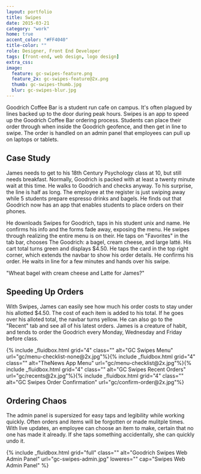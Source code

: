 ```yaml
---
layout: portfolio
title: Swipes
date: 2015-03-21
category: "work"
home: true
accent_color: "#FF4040"
title-color: ""
role: Designer, Front End Developer
tags: [front-end, web design, logo design]
extra_css:
image:
  feature: gc-swipes-feature.png
  feature_2x: gc-swipes-feature@2x.png
  thumb: gc-swipes-thumb.jpg
  blur: gc-swipes-blur.jpg
---
```


Goodrich Coffee Bar is a student run cafe on campus. It's often plagued by lines backed up to the door during peak hours. 
Swipes is an app to speed up the Goodrich Coffee Bar ordering process. Students can place their order through when inside the Goodrich geofence, and then get in line to swipe. The order is handled on an admin panel that employees can pull up on laptops or tablets.

## Case Study
James needs to get to his 18th Century Psychology class at 10, but still needs breakfast. Normally, Goodrich is packed with at least a twenty minute wait at this time. He walks to Goodrich and checks anyway. To his surprise, the line is half as long. The employee at the register is just swiping away while 5 students prepare espresso drinks and bagels. He finds out that Goodrich now has an app that enables students to place orders on their phones.

He downloads Swipes for Goodrich, taps in his student unix and name. He confirms his info and the forms fade away, exposing the menu. He swipes through realizing the entire menu is on their. He taps on "Favorites" in the tab bar, chooses The Goodrich: a bagel, cream cheese, and large latté. His cart total turns green and displays $4.50. He taps the card in the top right corner, which extends the navbar to show his order details. He confirms his order. He waits in line for a few minutes and hands over his swipe.

"Wheat bagel with cream cheese and Latte for James?"

## Speeding Up Orders
With Swipes, James can easily see how much his order costs to stay under his allotted $4.50. The cost of each item is added to his total. If he goes over his alloted total, the navbar turns yellow. He can also go to the "Recent" tab and see all of his latest orders. James is a creature of habit, and tends to order the Goodrich every Monday, Wednesday and Friday before class. 

<div class="clearfix">
{% include _fluidbox.html grid="4" class="" alt="GC Swipes Menu" url="gc/menu-checklist-none@2x.jpg"%}{% include _fluidbox.html grid="4" class=""  alt="TheNews App Menu" url="gc/menu-checklist@2x.jpg"%}{% include _fluidbox.html grid="4" class="" alt="GC Swipes Recent Orders" url="gc/recents@2x.jpg"%}{% include _fluidbox.html grid="4" class=""  alt="GC Swipes Order Confirmation" url="gc/confirm-order@2x.jpg"%}
</div>

## Ordering Chaos
The admin panel is supersized for easy taps and legibility while working quickly. Often orders and items will be forgotten or made mulitple times. With live updates, an employee can choose an item to make, certain that no one has made it already. If she taps something accidentally, she can quickly undo it. 

<div class="clearfix">
{% include _fluidbox.html grid="full" class="" alt="Goodrich Swipes Web Admin Panel" url="gc-swipes-admin.jpg" loweres="" cap="Swipes Web Admin Panel" %}
</div>


